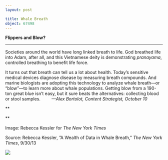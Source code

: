 ```yaml
---
layout: post

title: Whale Breath
object: 67498
---
```

**Flippers and Blow?**

****

Societies around the world have long linked breath to life. God breathed life into Adam, after all, and this Vietnamese deity is demonstrating *pranayama*, controlled breathing to benefit life force. 

It turns out that breath can tell us a lot about health. Today’s sensitive medical devices diagnose disease by measuring breath compounds. And marine biologists are adopting this technology to analyze whale breath—or “blow”—to learn more about whale populations. Getting blow from a 190-ton great blue isn’t easy, but it sure beats the alternatives: collecting blood or stool samples.         *—Alex Bortolot, Content Strategist, October 10*

**

**

Image: Rebecca Kessler for *The New York Times*

Source: Rebecca Kessler, ”A Wealth of Data in Whale Breath,” *The New York Times*, 9/30/13 

![]({{siteurl.base}}/images/13.10.10_Bortolot_WhalesEDIT-1.jpeg)
